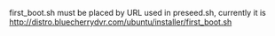 first_boot.sh must be placed by URL used in preseed.sh, currently it is http://distro.bluecherrydvr.com/ubuntu/installer/first_boot.sh
